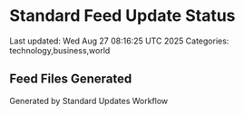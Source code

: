 # Standard Feed Update Status
Last updated: Wed Aug 27 08:16:25 UTC 2025
Categories: technology,business,world

## Feed Files Generated

Generated by Standard Updates Workflow
